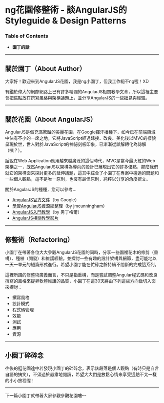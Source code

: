 # ng花園修整術 - 談AngularJS的Styleguide & Design Patterns

### Table of Contents
- **園丁的話**

---
## 關於園丁（About Author）

大家好！歡迎來到AngularJS花園，我是ng小園丁，但我工作絕不ng喔！XD

有鑑於偉大的網際網路上已有許多精闢的AngularJS相關教學文章，所以這裡主要會把焦點放在撰寫風格與架構議題上，並分享AngularJS的一些拙見與經驗。

---
## 關於花園（About AngularJS）

AngularJS是個充滿驚豔的美麗花園，在Google揮汗播種下，如今已在前端領域中佔有不小的一席之地，它將JavaScript經過嫁接、改良、美化後以MVC的樣貌呈現於世，世人對於JavaScript的神祕刻板印象，已漸漸從誤解轉化為諒解（咦？）。

話說在Web Application應用越來越廣泛的這個時代，MVC是當今最火紅的Web架構之一，既然AngularJS以架構為導向的設計已展現出它的許多優點，那麼我們就它的架構面來探討更多的延伸議題，這其中綜合了小園丁在專案中碰過的問題和一些個人觀點，這不是唯一原則，也沒有最佳原則，純粹以分享的角度撰文。

關於AngularJS的種種，您可以參考...
- [AngularJS官方文件][linkAngularOfficial]（by Google）
- [學習AngularJS資源總整理][linkAngularResource]（by jmcunningham）
- [AngularJS入門教學][linkAngularTutorial]（by 男丁格爾）
- [AngularJS相關教學影片][linkAngularVideo]

---
## 修整術（Refactoring）

小園丁在帶著各位大大參觀AngularJS花園的同時，分享一些園裡花木的修剪（重構）、種植（開發）和維護經驗，並探討一些有趣的設計架構與細節，盡可能地以一天一單元的短篇形式進行。希望小園丁能在忙碌之餘持續不間斷的完成這系列。

這裡所謂的修整術廣義而言，不只是指重構，而是嘗試調整Angular程式碼和改良撰寫的風格來提昇軟體維護的品質，小園丁在這30天將由下列這些方向做切入面來探討：
- 撰寫風格
- 設計模式
- 程式碼管理
- 效能
- 測試
- 應用
- 資源

---
## 小園丁碎碎念

往後的逛花園途中若發現小園丁的碎碎念，表示該段落是個人觀點（有時只是自言自語的搞笑），不須過於嚴肅地閱讀，希望大大們是放鬆心情來享受這趟不太一樣的小小旅程喔！

---
下一篇小園丁就帶著大家參觀參觀花園嘍～


[linkAngularOfficial]: https://angularjs.org "Google AngularJS"
[linkAngularTutorial]: http://abgne.tw/category/angularjs/angularjs-getting-stared "男丁格爾的AngularJS入門教學"
[linkAngularResource]: https://github.com/jmcunningham/AngularJS-Learning/blob/master/ZH-TW.md "學習AngularJS"
[linkAngularVideo]: https://www.youtube.com/user/angularjs "AngularJS on YouTube"